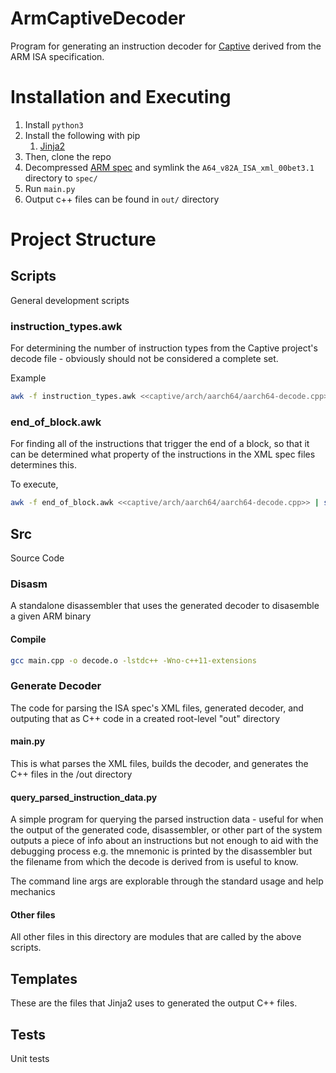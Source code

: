 # ArmCaptiveDecoder
Program for generating an instruction decoder for [Captive](https://github.com/tspink/captive) derived from the ARM ISA specification.

# Installation and Executing 

1. Install `python3`
2. Install the following with pip
    1. [Jinja2](https://jinja.palletsprojects.com/en/2.11.x/intro/#installation)
3. Then, clone the repo
4. Decompressed [ARM spec](https://developer.arm.com/-/media/developer/products/architecture/armv8-a-architecture/A64_v82A_ISA_xml_00bet3.1.tar.gz) and symlink the `A64_v82A_ISA_xml_00bet3.1` directory to `spec/`
5. Run `main.py` 
6. Output c++ files can be found in `out/` directory

# Project Structure

## Scripts

General development scripts

### instruction_types.awk
For determining the number of instruction types from the Captive project's decode file - obviously should not be considered a complete set. 

Example
```sh
awk -f instruction_types.awk <<captive/arch/aarch64/aarch64-decode.cpp>>
```

### end_of_block.awk
For finding all of the instructions that trigger the end of a block, so that it can be determined what property of the instructions in the XML spec files determines this.

To execute,
```sh
awk -f end_of_block.awk <<captive/arch/aarch64/aarch64-decode.cpp>> | sort | uniq | grep "true"
```

## Src

Source Code

### Disasm

A standalone disassembler that uses the generated decoder to disasemble a given ARM binary

#### Compile

```sh
gcc main.cpp -o decode.o -lstdc++ -Wno-c++11-extensions
```

### Generate Decoder

The code for parsing the ISA spec's XML files, generated decoder, and outputing that as C++ code in a created root-level "out" directory

#### main.py

This is what parses the XML files, builds the decoder, and generates the C++ files in the /out directory

#### query_parsed_instruction_data.py

A simple program for querying the parsed instruction data - useful for when the output of the generated code, disassembler, or other part of the system outputs a piece of info about an instructions but not enough to aid with the debugging process e.g. the mnemonic is printed by the disassembler but the filename from which the decode is derived from is useful to know.

The command line args are explorable through the standard usage and help mechanics

#### Other files

All other files in this directory are modules that are called by the above scripts.

## Templates

These are the files that Jinja2 uses to generated the output C++ files.

## Tests

Unit tests
